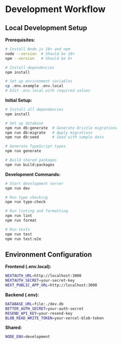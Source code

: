 # Development Workflow

## Local Development Setup

**Prerequisites:**
```bash
# Install Node.js 18+ and npm
node --version  # Should be 18+
npm --version   # Should be 9+

# Install dependencies
npm install

# Set up environment variables
cp .env.example .env.local
# Edit .env.local with required values
```

**Initial Setup:**
```bash
# Install all dependencies
npm install

# Set up database
npm run db:generate  # Generate Drizzle migrations
npm run db:migrate   # Apply migrations
npm run db:seed      # Seed with sample data

# Generate TypeScript types
npm run generate

# Build shared packages
npm run build:packages
```

**Development Commands:**
```bash
# Start development server
npm run dev

# Run type checking
npm run type-check

# Run linting and formatting
npm run lint
npm run format

# Run tests
npm run test
npm run test:e2e
```

## Environment Configuration

**Frontend (.env.local):**
```bash
NEXTAUTH_URL=http://localhost:3000
NEXTAUTH_SECRET=your-secret-key
NEXT_PUBLIC_APP_URL=http://localhost:3000
```

**Backend (.env):**
```bash
DATABASE_URL=file:./dev.db
BETTER_AUTH_SECRET=your-auth-secret
RESEND_API_KEY=your-resend-key
BLOB_READ_WRITE_TOKEN=your-vercel-blob-token
```

**Shared:**
```bash
NODE_ENV=development
```
